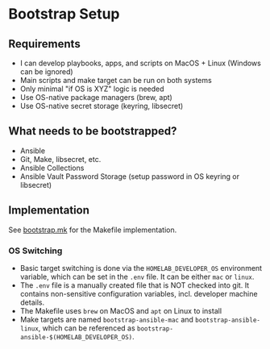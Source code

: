 # Bootstrap Setup

## Requirements
- I can develop playbooks, apps, and scripts on MacOS + Linux (Windows can be ignored)
- Main scripts and make target can be run on both systems
- Only minimal "if OS is XYZ" logic is needed
- Use OS-native package managers (brew, apt)
- Use OS-native secret storage (keyring, libsecret)

## What needs to be bootstrapped?
- Ansible
- Git, Make, libsecret, etc.
- Ansible Collections
- Ansible Vault Password Storage (setup password in OS keyring or libsecret)

## Implementation
See [bootstrap.mk](./bootstrap.mk) for the Makefile implementation.

### OS Switching
- Basic target switching is done via the `HOMELAB_DEVELOPER_OS` environment variable,
  which can be set in the `.env` file. It can be either `mac` or `linux`.
- The `.env` file is a manually created file that is NOT checked into git.
  It contains non-sensitive configuration variables, incl. developer machine details.
- The Makefile uses `brew` on MacOS and `apt` on Linux to install
- Make targets are named `bootstrap-ansible-mac` and `bootstrap-ansible-linux`,
  which can be referenced as `bootstrap-ansible-$(HOMELAB_DEVELOPER_OS)`.
